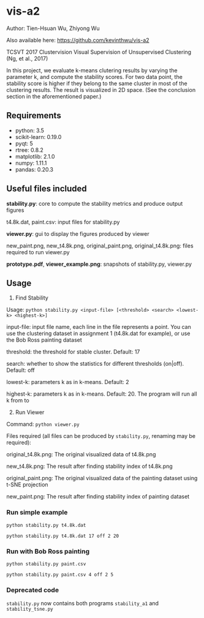 # vis-a2

Author: Tien-Hsuan Wu, Zhiyong Wu

Also available here: https://github.com/kevinthwu/vis-a2

TCSVT 2017 Clustervision Visual Supervision of Unsupervised Clustering (Ng, et al., 2017)

In this project, we evaluate k-means clutering results by varying the parameter k, and compute the stability scores. For
two data point, the stability score is higher if they belong to the same cluster in most of the clustering results. The
result is visualized in 2D space. (See the conclusion section in the aforementioned paper.)

## Requirements
* python: 3.5
* scikit-learn: 0.19.0
* pyqt: 5
* rtree: 0.8.2
* matplotlib: 2.1.0
* numpy: 1.11.1
* pandas: 0.20.3

## Useful files included

**stability.py**: core to compute the stability metrics and produce output figures 

t4.8k.dat, paint.csv: input files for stability.py

**viewer.py**: gui to display the figures produced by viewer

new_paint.png, new_t4.8k.png, original_paint.png, original_t4.8k.png: files required to run viewer.py

**prototype.pdf**, **viewer_example.png**: snapshots of stability.py, viewer.py

## Usage

1. Find Stability

Usage: `python stability.py <input-file> [<threshold> <search> <lowest-k> <highest-k>]`

input-file: input file name, each line in the file represents a point. You can use the clustering dataset in assignment 1 (t4.8k.dat for example), or use the Bob Ross painting dataset
              
threshold:  the threshold for stable cluster. Default: 17

search:     whether to show the statistics for different thresholds (on|off). Default: off

lowest-k:   parameters k as in k-means. Default: 2

highest-k:  parameters k as in k-means. Default: 20. The program will run all k from <lowest-k> to <highest-k>

2. Run Viewer

Command: `python viewer.py`

Files required (all files can be produced by `stability.py`, renaming may be required): 

original_t4.8k.png: The original visualized data of t4.8k.png

new_t4.8k.png: The result after finding stability index of t4.8k.png

original_paint.png: The original visualized data of the painting dataset using t-SNE projection

new_paint.png: The result after finding stability index of painting dataset


### Run simple example

`python stability.py t4.8k.dat`

`python stability.py t4.8k.dat 17 off 2 20`

### Run with Bob Ross painting


`python stability.py paint.csv`

`python stability.py paint.csv 4 off 2 5`

### Deprecated code

`stability.py` now contains both programs `stability_a1` and `stability_tsne.py`
